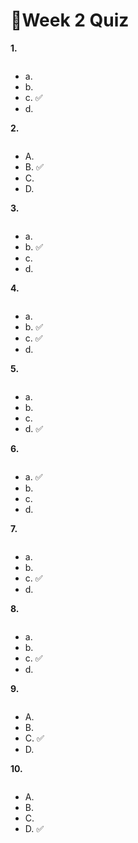 # 📌Week 2 Quiz

**1.**

<img src="https://storage.googleapis.com/swayam-node1-production.appspot.com/assets/img/noc22_cs47/w2q1.PNG" alt="">

- a.
- b.  
- c.  ✅ 
- d.  

**2.**

<img src="https://storage.googleapis.com/swayam-node1-production.appspot.com/assets/img/noc22_cs47/w2q2.PNG" alt="">

- A.
- B.  ✅
- C.  
- D.  

**3.**

<img src="https://storage.googleapis.com/swayam-node1-production.appspot.com/assets/img/noc22_cs47/w2q3.PNG" alt="">

- a.  
- b.  ✅
- c.
- d.


**4.**

<img src="https://storage.googleapis.com/swayam-node1-production.appspot.com/assets/img/noc22_cs47/w2q4.png" alt="">

- a.
- b.  ✅
- c.  ✅
- d.  

**5.**

<img src="https://storage.googleapis.com/swayam-node1-production.appspot.com/assets/img/noc22_cs47/w2q5.PNG" alt="">

- a.  
- b.
- c.  
- d.  ✅

**6.**

<img src="https://storage.googleapis.com/swayam-node1-production.appspot.com/assets/img/noc22_cs47/w2q6.PNG" alt="">

- a.  ✅
- b.
- c. 
- d.  

**7.**

<img src="https://storage.googleapis.com/swayam-node1-production.appspot.com/assets/img/noc22_cs47/w2q7.PNG" alt="">

- a.
- b.
- c.  ✅
- d.  

**8.**

<img src="https://storage.googleapis.com/swayam-node1-production.appspot.com/assets/img/noc22_cs47/w2q8.PNG" alt="">

- a.
- b.
- c.  ✅
- d.  

**9.**

<img src="https://storage.googleapis.com/swayam-node1-production.appspot.com/assets/img/noc22_cs47/w2q9.PNG" alt="">

- A.  
- B.
- C.  ✅
- D.  

**10.**

<img src="https://storage.googleapis.com/swayam-node1-production.appspot.com/assets/img/noc22_cs47/w2q10.PNG" alt="">

- A.
- B.  
- C.
- D.  ✅
